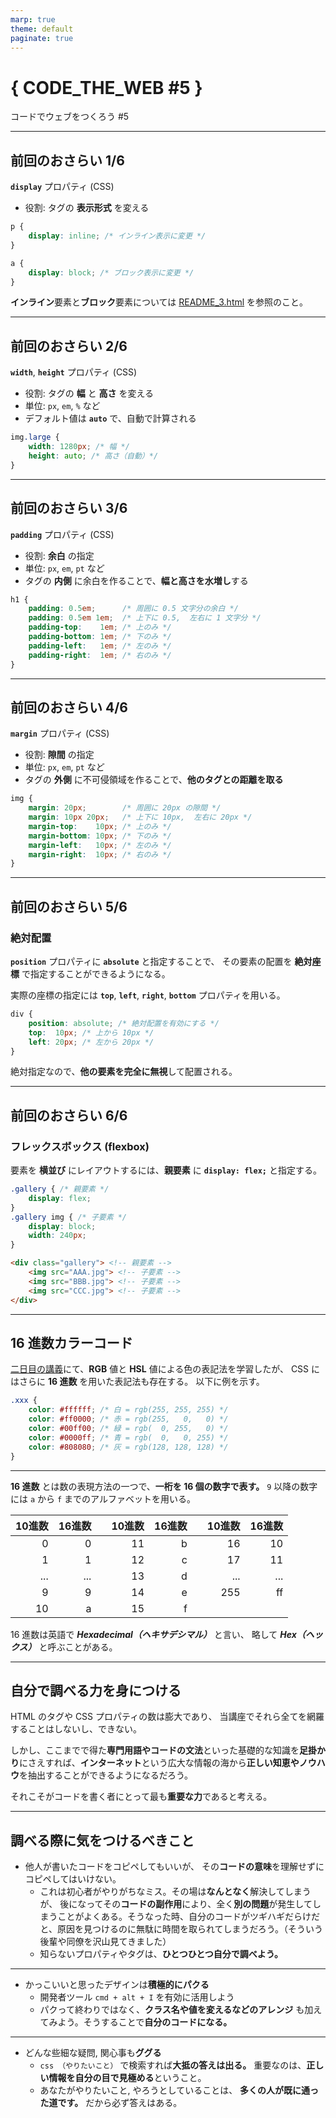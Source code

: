 ```yaml
---
marp: true
theme: default
paginate: true
---
```


# { CODE_THE_WEB #5 }
コードでウェブをつくろう #5

---

## 前回のおさらい 1/6
**`display`** プロパティ (CSS)
- 役割: タグの **表示形式** を変える

```css
p {
    display: inline; /* インライン表示に変更 */
}
```
```css
a {
    display: block; /* ブロック表示に変更 */
}
```
**インライン**要素と**ブロック**要素については [README_3.html](README_3.html) を参照のこと。

---

## 前回のおさらい 2/6
**`width`**, **`height`** プロパティ (CSS)
- 役割: タグの **幅** と **高さ** を変える
- 単位: `px`, `em`, `%` など
- デフォルト値は **`auto`** で、自動で計算される

```css
img.large {
    width: 1280px; /* 幅 */
    height: auto; /* 高さ（自動）*/
}
```

---

## 前回のおさらい 3/6
**`padding`** プロパティ (CSS)
- 役割: **余白** の指定
- 単位: `px`, `em`, `pt` など
- タグの **内側** に余白を作ることで、**幅と高さを水増し**する

```css
h1 {
    padding: 0.5em;      /* 周囲に 0.5 文字分の余白 */
    padding: 0.5em 1em;  /* 上下に 0.5,  左右に 1 文字分 */
    padding-top:    1em; /* 上のみ */
    padding-bottom: 1em; /* 下のみ */
    padding-left:   1em; /* 左のみ */
    padding-right:  1em; /* 右のみ */
}
```

---

## 前回のおさらい 4/6
**`margin`** プロパティ (CSS)
- 役割: **隙間** の指定
- 単位: `px`, `em`, `pt` など
- タグの **外側** に不可侵領域を作ることで、**他のタグとの距離を取る**

```css
img {
    margin: 20px;        /* 周囲に 20px の隙間 */
    margin: 10px 20px;   /* 上下に 10px,  左右に 20px */
    margin-top:    10px; /* 上のみ */
    margin-bottom: 10px; /* 下のみ */
    margin-left:   10px; /* 左のみ */
    margin-right:  10px; /* 右のみ */
}
```

---

## 前回のおさらい 5/6

### 絶対配置
**`position`** プロパティに **`absolute`** と指定することで、
その要素の配置を **絶対座標** で指定することができるようになる。

実際の座標の指定には
**`top`**, **`left`**, **`right`**, **`bottom`** プロパティを用いる。

```css
div {
    position: absolute; /* 絶対配置を有効にする */
    top:  10px; /* 上から 10px */
    left: 20px; /* 左から 20px */
}
```

絶対指定なので、**他の要素を完全に無視**して配置される。

---

## 前回のおさらい 6/6

### フレックスボックス (flexbox)
要素を **横並び** にレイアウトするには、**親要素** に **`display: flex;`** と指定する。

```css
.gallery { /* 親要素 */
    display: flex;
}
.gallery img { /* 子要素 */
    display: block;
    width: 240px;
}
```

```html
<div class="gallery"> <!-- 親要素 -->
    <img src="AAA.jpg"> <!-- 子要素 -->
    <img src="BBB.jpg"> <!-- 子要素 -->
    <img src="CCC.jpg"> <!-- 子要素 -->
</div>
```

---

## 16 進数カラーコード
[二日目の講義](README_2.html)にて、**RGB** 値と **HSL** 値による色の表記法を学習したが、
CSS にはさらに **16 進数** を用いた表記法も存在する。
以下に例を示す。

```css
.xxx {
    color: #ffffff; /* 白 = rgb(255, 255, 255) */
    color: #ff0000; /* 赤 = rgb(255,   0,   0) */
    color: #00ff00; /* 緑 = rgb(  0, 255,   0) */
    color: #0000ff; /* 青 = rgb(  0,   0, 255) */
    color: #808080; /* 灰 = rgb(128, 128, 128) */
}
```

---

**16 進数** とは数の表現方法の一つで、**一桁を 16 個の数字で表す。**
`9` 以降の数字には `a` から `f` までのアルファベットを用いる。

| 10進数 | 16進数 |   | 10進数 | 16進数 |   | 10進数 | 16進数 |
|----:|----:|---|----:|----:|---|----:|----:|
|   0 |   0 |   |  11 |   b |   |  16 |  10 |
|   1 |   1 |   |  12 |   c |   |  17 |  11 |
| ... | ... |   |  13 |   d |   | ... | ... |
|   9 |   9 |   |  14 |   e |   | 255 |  ff |
|  10 |   a |   |  15 |   f |   |     |     |

16 進数は英語で ***Hexadecimal（ヘキサデシマル）*** と言い、
略して ***Hex（ヘックス）*** と呼ぶことがある。

---

## 自分で調べる力を身につける
HTML のタグや CSS プロパティの数は膨大であり、
当講座でそれら全てを網羅することはしないし、できない。

しかし、ここまでで得た**専門用語やコードの文法**といった基礎的な知識を**足掛かり**にさえすれば、**インターネット**という広大な情報の海から**正しい知恵やノウハウ**を抽出することができるようになるだろう。

それこそがコードを書く者にとって最も**重要な力**であると考える。

---

## 調べる際に気をつけるべきこと
- 他人が書いたコードをコピペしてもいいが、
その**コードの意味**を理解せずにコピペしてはいけない。
    - これは初心者がやりがちなミス。その場は**なんとなく**解決してしまうが、
    後になってその**コードの副作用**により、全く**別の問題**が発生してしまうことがよくある。そうなった時、自分のコードがツギハギだらけだと、原因を見つけるのに無駄に時間を取られてしまうだろう。（そういう後輩や同僚を沢山見てきました）
    - 知らないプロパティやタグは、**ひとつひとつ自分で調べよう。**

---

- かっこいいと思ったデザインは**積極的にパクる**
    - 開発者ツール `cmd + alt + I` を有効に活用しよう
    - パクって終わりではなく、**クラス名や値を変えるなどのアレンジ**
    も加えてみよう。そうすることで**自分のコードになる。**

---

- どんな些細な疑問, 関心事も**ググる**
    - `css （やりたいこと）` で検索すれば**大抵の答えは出る。**
    重要なのは、**正しい情報を自分の目で見極める**ということ。
    - あなたがやりたいこと, やろうとしていることは、
    **多くの人が既に通った道です。** だから必ず答えはある。

